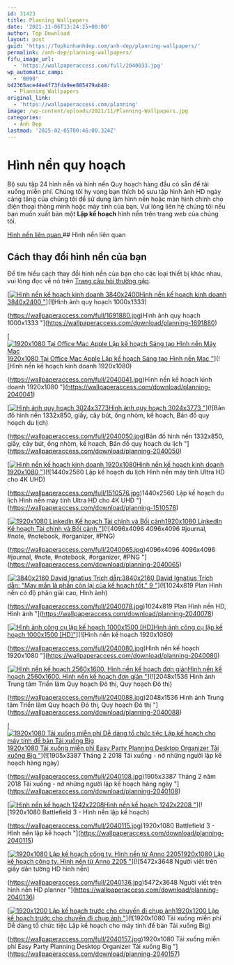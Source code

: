```yaml
---
id: 31423
title: Planning Wallpapers
date: '2021-11-06T13:24:25+00:00'
author: Top Download
layout: post
guid: 'https://Tophinhanhdep.com/anh-dep/planning-wallpapers/'
permalink: /anh-dep/planning-wallpapers/
fifu_image_url:
  - 'https://wallpaperaccess.com/full/2040033.jpg'
wp_automatic_camp:
  - '8098'
b42365ace44e4f73fda9ee885479ab48:
  - Planning Wallpapers
original_link:
  - 'https://wallpaperaccess.com/planning'
image: /wp-content/uploads/2021/11/Planning-Wallpapers.jpg
categories:
  - Ảnh Đẹp
lastmod: '2025-02-05T00:46:00.324Z'
---
```

# Hình nền quy hoạch

Bộ sưu tập 24 hình nền và hình nền Quy hoạch hàng đầu có sẵn để tải xuống miễn phí. Chúng tôi hy vọng bạn thích bộ sưu tập hình ảnh HD ngày càng tăng của chúng tôi để sử dụng làm hình nền hoặc màn hình chính cho điện thoại thông minh hoặc máy tính của bạn. Vui lòng liên hệ chúng tôi nếu bạn muốn xuất bản một **Lập kế hoạch** hình nền trên trang web của chúng tôi.

[Hình nền liên quan ](#related) ## Hình nền liên quan

## Cách thay đổi hình nền của bạn

Để tìm hiểu cách thay đổi hình nền của bạn cho các loại thiết bị khác nhau, vui lòng đọc về nó trên [Trang câu hỏi thường gặp](https://tophinhanhdep.com/faq/).

  
[[![Hình nền kế hoạch kinh doanh 3840x2400](https://wallpaperaccess.com/full/2040033.jpg)Hình nền kế hoạch kinh doanh 3840x2400 "](https://wallpaperaccess.com/download/planning-2040033)](![Hình ảnh quy hoạch 1000x1333)

(https://wallpaperaccess.com/full/1691880.jpg)Hình ảnh quy hoạch 1000x1333 "](https://wallpaperaccess.com/download/planning-1691880)

[[![1920x1080 Tại Office Mac Apple Lập kế hoạch Sáng tạo Hình nền Máy Mac](https://wallpaperaccess.com/full/2040037.jpg)1920x1080 Tại Office Mac Apple Lập kế hoạch Sáng tạo Hình nền Mac "](https://wallpaperaccess.com/download/planning-2040037)](![Hình nền kế hoạch kinh doanh 1920x1080)

(https://wallpaperaccess.com/full/2040041.jpg)Hình nền kế hoạch kinh doanh 1920x1080 "](https://wallpaperaccess.com/download/planning-2040041)

[[![Hình ảnh quy hoạch 3024x3773](https://wallpaperaccess.com/full/2040042.jpg)Hình ảnh quy hoạch 3024x3773 "](https://wallpaperaccess.com/download/planning-2040042)](![Bản đồ hình nền 1332x850, giấy, cây bút, ống nhòm, kế hoạch, Bản đồ quy hoạch du lịch)

(https://wallpaperaccess.com/full/2040050.jpg)Bản đồ hình nền 1332x850, giấy, cây bút, ống nhòm, kế hoạch, Bản đồ quy hoạch du lịch "](https://wallpaperaccess.com/download/planning-2040050)

[[![Hình nền kế hoạch kinh doanh 1920x1080](https://wallpaperaccess.com/full/2040053.jpg)Hình nền kế hoạch kinh doanh 1920x1080 "](https://wallpaperaccess.com/download/planning-2040053)](![1440x2560 Lập kế hoạch du lịch Hình nền máy tính Ultra HD cho 4K UHD)

(https://wallpaperaccess.com/full/1510576.jpg)1440x2560 Lập kế hoạch du lịch Hình nền máy tính Ultra HD cho 4K UHD "](https://wallpaperaccess.com/download/planning-1510576)

[[![1920x1080 LinkedIn Kế hoạch Tài chính và Bối cảnh](https://wallpaperaccess.com/full/2040057.jpg)1920x1080 LinkedIn Kế hoạch Tài chính và Bối cảnh "](https://wallpaperaccess.com/download/planning-2040057)](![4096x4096 4096x4096 #journal, #note, #notebook, #organizer, #PNG)

(https://wallpaperaccess.com/full/2040065.jpg)4096x4096 4096x4096 #journal, #note, #notebook, #organizer, #PNG "](https://wallpaperaccess.com/download/planning-2040065)

[[![3840x2160 David Ignatius Trích dẫn: ](https://wallpaperaccess.com/full/2040073.jpg)3840x2160 David Ignatius Trích dẫn: "May mắn là phần còn lại của kế hoạch tốt." 9 "](https://wallpaperaccess.com/download/planning-2040073)](![1024x819 Plan Hình nền có độ phân giải cao, Hình ảnh)

(https://wallpaperaccess.com/full/2040078.jpg)1024x819 Plan Hình nền HD, Hình ảnh "](https://wallpaperaccess.com/download/planning-2040078)

[[![Hình ảnh công cụ lập kế hoạch 1000x1500 [HD]](https://wallpaperaccess.com/full/2040079.jpg)Hình ảnh công cụ lập kế hoạch 1000x1500 \[HD\]"](https://wallpaperaccess.com/download/planning-2040079)](![Hình nền kế hoạch 1920x1080)

(https://wallpaperaccess.com/full/2040080.jpg)Hình nền kế hoạch 1920x1080 "](https://wallpaperaccess.com/download/planning-2040080)

[[![Hình nền kế hoạch 2560x1600.  Hình nền kế hoạch đơn giản](https://wallpaperaccess.com/full/2040081.jpg)Hình nền kế hoạch 2560x1600. Hình nền kế hoạch đơn giản "](https://wallpaperaccess.com/download/planning-2040081)](![2048x1536 Hình ảnh Trung tâm Triển lãm Quy hoạch Đô thị, Quy hoạch Đô thị)

(https://wallpaperaccess.com/full/2040088.jpg)2048x1536 Hình ảnh Trung tâm Triển lãm Quy hoạch Đô thị, Quy hoạch Đô thị "](https://wallpaperaccess.com/download/planning-2040088)

[[![1920x1080 Tải xuống miễn phí Dễ dàng tổ chức tiệc Lập kế hoạch cho máy tính để bàn Tải xuống Big](https://wallpaperaccess.com/full/2040106.jpg)1920x1080 Tải xuống miễn phí Easy Party Planning Desktop Organizer Tải xuống Big "](https://wallpaperaccess.com/download/planning-2040106)](![1905x3387 Tháng 2 2018 Tải xuống - nở những người lập kế hoạch hàng ngày)

(https://wallpaperaccess.com/full/2040108.jpg)1905x3387 Tháng 2 năm 2018 Tải xuống - nở những người lập kế hoạch hàng ngày "](https://wallpaperaccess.com/download/planning-2040108)

[[![Hình nền kế hoạch 1242x2208](https://wallpaperaccess.com/full/1763168.jpg)Hình nền kế hoạch 1242x2208 "](https://wallpaperaccess.com/download/planning-1763168)](![1920x1080 Battlefield 3 - Hình nền lập kế hoạch)

(https://wallpaperaccess.com/full/2040115.jpg)1920x1080 Battlefield 3 - Hình nền lập kế hoạch "](https://wallpaperaccess.com/download/planning-2040115)

[[![1920x1080 Lập kế hoạch công ty.  Hình nền từ Anno 2205](https://wallpaperaccess.com/full/2040131.jpg)1920x1080 Lập kế hoạch công ty. Hình nền từ Anno 2205 "](https://wallpaperaccess.com/download/planning-2040131)](![5472x3648 Người viết trên giấy dán tường HD hình nền)

(https://wallpaperaccess.com/full/2040136.jpg)5472x3648 Người viết trên hình nền HD planner "](https://wallpaperaccess.com/download/planning-2040136)

[[![1920x1200 Lập kế hoạch trước cho chuyến đi chụp ảnh](https://wallpaperaccess.com/full/2040154.jpg)1920x1200 Lập kế hoạch trước cho chuyến đi chụp ảnh "](https://wallpaperaccess.com/download/planning-2040154)](![1920x1080 Tải xuống miễn phí Dễ dàng tổ chức tiệc Lập kế hoạch cho máy tính để bàn Tải xuống Big)

(https://wallpaperaccess.com/full/2040157.jpg)1920x1080 Tải xuống miễn phí Easy Party Planning Desktop Organizer Tải xuống Big "](https://wallpaperaccess.com/download/planning-2040157)
